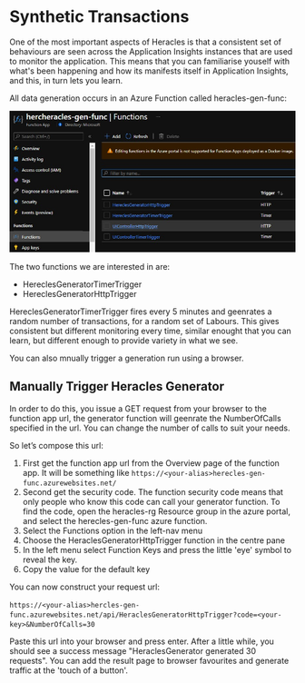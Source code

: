 # Synthetic Transactions

One of the most important aspects of Heracles is that a consistent set of behaviours are seen across the Application Insights instances that are used to monitor the application.  This means that you can familiarise youself with what's been happening and how its manifests itself in Application Insights, and this, in turn lets you learn.

All data generation occurs in an Azure Function called <your-alias>heracles-gen-func:
  
![a screenshot of a function app](../images/hercheracles-functionapp.jpg)

The two functions we are interested in are:

- HereclesGeneratorTimerTrigger
- HereclesGeneratorHttpTrigger

HereclesGeneratorTimerTrigger fires every 5 minutes and geenrates a random number of transactions, for a random set of Labours.  This gives consistent but different monitoring every time, similar enought that you can learn, but different enough to provide variety in what we see.

You can also mnually trigger a generation run using a browser.

## Manually Trigger Heracles Generator

In order to do this, you issue a GET request from your browser to the function app url, the generator function will geenrate the NumberOfCalls specified in the url. You can change the number of calls to suit your needs.

So let’s compose this url:
1.	First get the function app url from the Overview page of the function app. It will be something like `https://<your-alias>herecles-gen-func.azurewebsites.net/`
1.	Second get the security code. The function security code means that only people who know this code can call your generator function.  To find the code, open the <your-alias>heracles-rg Resource group in the azure portal, and select the <your-alias>herecles-gen-func azure function.  
1.  Select the Functions option in the left-nav menu
2.  Choose the HeraclesGeneratorHttpTrigger function in the centre pane
3.  In the left menu select Function Keys and press the little 'eye' symbol to reveal the key.
4.  Copy the value for the default key

You can now construct your request url:

`https://<your-alias>hercles-gen-func.azurewebsites.net/api/HeraclesGeneratorHttpTrigger?code=<your-key>&NumberOfCalls=30`
  
Paste this url into your browser and press enter.  After a little while, you should see a success message "HeraclesGenerator generated 30 requests". You can add the result page to browser favourites and generate traffic at the 'touch of a button'.
